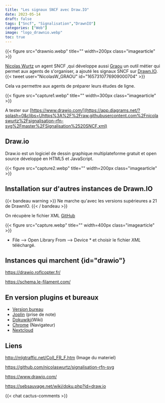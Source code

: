 ```yaml
---
title: "Les signaux SNCF avec Draw.IO"
date: 2023-05-14
draft: false
tags: ["Sncf", "Signalisation","DrawnIO"]
categories: ["Web"]
image: "logo_drawnio.webp"
toc: true
---
```

{{< figure src="drawnio.webp" title="" width=200px class="imagearticle" >}}


[Nicolas Wurtz](https://github.com/nicolaswurtz) un agent SNCF ,qui développe aussi [Graou](https://graou.info/apropos/index.html) un outil métier qui permet aux agents de s'organiser, a ajouté les signaux SNCF sur [Drawn.IO](https://www.drawio.com/).
{{< tweet user="NicolasW_GRAOU" id="1657310776909000704" >}}

Cela va permettre aux agents de préparer leurs études de ligne.

{{< figure src="capture1.webp" title="" width=300px class="imagearticle" >}}

A tester sur [https://www.drawio.com/](https://app.diagrams.net/?splash=0&clibs=Uhttps%3A%2F%2Fraw.githubusercontent.com%2Fnicolaswurtz%2Fsignalisation-rfn-svg%2Fmaster%2FSignalisation%2520SNCF.xml)

## Draw.io

Draw.io est un logiciel de dessin graphique multiplateforme gratuit et open source développé en HTML5 et JavaScript.

{{< figure src="capture2.webp" title="" width=200px class="imagearticle" >}}

## Installation sur d'autres instances de Drawn.IO

{{< bandeau warning >}} Ne marche qu'avec les versions supérieures a 21 de DrawnIO. {{< / bandeau >}} 

On récupère le fichier XML
[GitHub](https://raw.githubusercontent.com/nicolaswurtz/signalisation-rfn-svg/master/Signalisation%20SNCF.xml)


{{< figure src="capture.webp" title="" width=400px class="imagearticle" >}}

* File --> Open Library From --> Device * et choisir le fichier *XML* téléchargé.

## Instances qui marchent {id="drawio"} 

https://drawio.roflcopter.fr/
 
https://schema.le-filament.com/

## En version plugins et bureaux

- [Version bureau](https://github.com/jgraph/drawio-desktop/releases/)
- [Joplin](https://github.com/marc0l92/joplin-plugin-drawio) (prise de note)
- [Dokuwiki](https://www.dokuwiki.org/plugin:drawio)(Wiki)
- [Chrome](https://chrome.google.com/webstore/detail/drawio-desktop/pebppomjfocnoigkeepgbmcifnnlndla?hl=en-GB) (Navigateur)
- [Nextcloud](https://apps.nextcloud.com/apps/drawio)

## Liens
http://mlgtraffic.net/Coll_FR_F.htm (Image du materiel)

https://github.com/nicolaswurtz/signalisation-rfn-svg

https://www.drawio.com/

https://sebsauvage.net/wiki/doku.php?id=draw.io


{{< chat cactus-comments >}}
